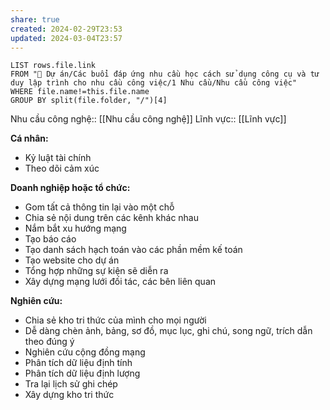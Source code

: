 ```yaml
---
share: true
created: 2024-02-29T23:53
updated: 2024-03-04T23:57
---
```


```dataview
LIST rows.file.link
FROM "📐 Dự án/Các buổi đáp ứng nhu cầu học cách sử dụng công cụ và tư duy lập trình cho nhu cầu công việc/1 Nhu cầu/Nhu cầu công việc" 
WHERE file.name!=this.file.name
GROUP BY split(file.folder, "/")[4]
```
Nhu cầu công nghệ:: [[Nhu cầu công nghệ]]
Lĩnh vực:: [[Lĩnh vực]]

**Cá nhân:**
- Kỷ luật tài chính
- Theo dõi cảm xúc

**Doanh nghiệp hoặc tổ chức:**
- Gom tất cả thông tin lại vào một chỗ
- Chia sẻ nội dung trên các kênh khác nhau
- Nắm bắt xu hướng mạng
- Tạo báo cáo
- Tạo danh sách hạch toán vào các phần mềm kế toán
- Tạo website cho dự án
- Tổng hợp những sự kiện sẽ diễn ra
- Xây dựng mạng lưới đối tác, các bên liên quan

**Nghiên cứu:**
- Chia sẻ kho tri thức của mình cho mọi người
- Dễ dàng chèn ảnh, bảng, sơ đồ, mục lục, ghi chú, song ngữ, trích dẫn theo đúng ý
- Nghiên cứu cộng đồng mạng
- Phân tích dữ liệu định tính
- Phân tích dữ liệu định lượng
- Tra lại lịch sử ghi chép
- Xây dựng kho tri thức